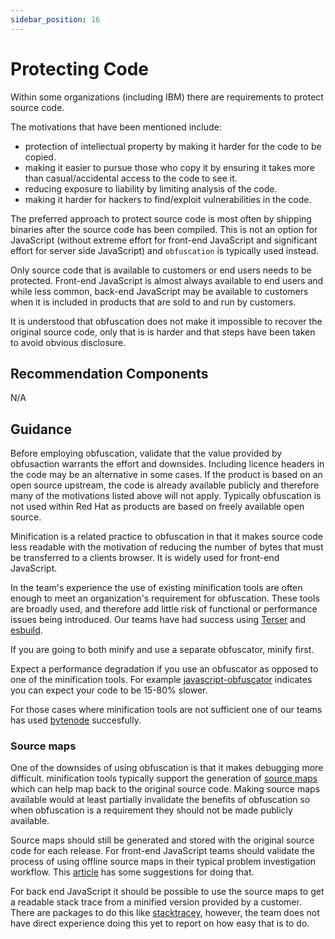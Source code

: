 ```yaml
---
sidebar_position: 16
---
```


# Protecting Code

Within some organizations (including IBM) there are requirements
to protect source code.

The motivations that have been mentioned include:

* protection of intellectual property by making it harder for the
  code to be copied.
* making it easier to pursue those who copy it by ensuring
  it takes more than casual/accidental access to the code to see it.
* reducing exposure to liability by limiting analysis of the
  code.
* making it harder for hackers to find/exploit vulnerabilities
  in the code. 

The preferred approach to protect source code is most often
by shipping binaries after the source code has been compiled.
This is not an option for JavaScript (without extreme effort
for front-end JavaScript and significant effort for server side JavaScript)
and `obfuscation` is typically used instead.

Only source code that is available to customers or end users needs
to be protected. Front-end JavaScript is almost always available
to end users and while less common, back-end JavaScript may be
available to customers when it is included in products that
are sold to and run by customers.

It is understood that obfuscation does not make it impossible
to recover the original source code, only that is is harder
and that steps have been taken to avoid obvious disclosure.

## Recommendation Components

N/A
## Guidance

Before employing obfuscation, validate that the value provided
by obfusaction warrants the effort and downsides. Including
licence headers in the code may be an alternative in some cases.
If the product is based on an open source upstream, the code is already
available publicly and therefore many of the motivations listed above
will not apply. Typically obfuscation is not used within Red Hat
as products are based on freely available open source.

Minification is a related practice to obfuscation in that it
makes source code less readable with the motivation of reducing
the number of bytes that must be transferred to a clients browser.
It is widely used for front-end JavaScript.

In the team's experience the use of existing minification tools
are often enough to meet an organization's requirement for obfuscation.
These tools are broadly used, and therefore add little risk of
functional or performance issues being introduced. Our teams have
had success using [Terser](https://www.npmjs.com/package/terser) and
[esbuild](https://esbuild.github.io/).

If you are going to both minify and use a separate obfuscator,
minify first.

Expect a performance degradation if you use an obfuscator as
opposed to one of the minification tools. For example
[javascript-obfuscator](https://www.npmjs.com/package/javascript-obfuscator)
indicates you can expect your code to be 15-80% slower.

For those cases where minification tools are not sufficient one of
our teams has used [bytenode](https://github.com/bytenode/bytenode)
succesfully.

### Source maps

One of the downsides of using obfuscation is that it makes
debugging more difficult. minification tools typically support
the generation of
[source maps](https://en.wikipedia.org/wiki/Minification_(programming)#Source_mapping)
which can help map back to the original source code. Making
source maps available would at least partially invalidate
the benefits of obfuscation so when obfuscation is a requirement they
should not be made publicly available.

Source maps should still be generated and stored with the original
source code for each release. For front-end JavaScript teams should validate
the process of using offline source maps in their typical problem
investigation workflow. This
[article](https://dev.to/ivanstanevich/using-js-source-maps-in-production-1ecc)
has some suggestions for doing that.

For back end JavaScript it should be possible to use the source maps
to get a readable stack trace from a minified version provided by a
customer. There are packages to do this like [stacktracey](https://github.com/xpl/stacktracey),
however, the team does not have direct experience doing this yet to report on
how easy that is to do.


